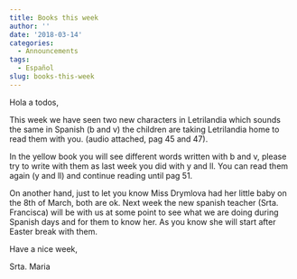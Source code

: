 ```yaml
---
title: Books this week
author: ''
date: '2018-03-14'
categories:
  - Announcements
tags:
  - Español
slug: books-this-week
---
```


Hola a todos,

This week we have seen two new characters in Letrilandia which sounds the same in Spanish (b and v) the children are taking Letrilandia home to read them with you. (audio attached, pag 45 and 47).

In the yellow book you will see different words written with b and v, please try to write with them as last week you did with y and ll. You can read them again (y and ll) and continue reading until pag 51.

On another hand, just to let you know Miss Drymlova had her little baby on the 8th of March, both are ok. Next week the new spanish teacher (Srta. Francisca) will be with us at some point to see what we are doing during Spanish days and for them to know her. As you know she will start after Easter break with them.

Have a nice week,

Srta. Maria

